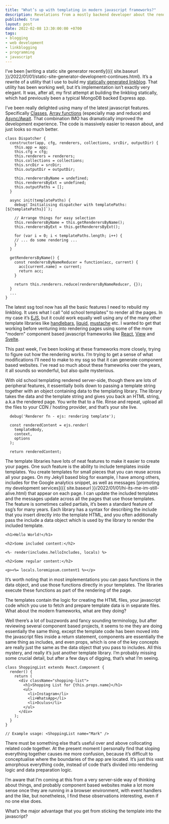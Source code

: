 ```yaml
---
title: "What’s up with templating in modern javascript frameworks?"
description: Revelations from a mostly backend developer about the rendering process of modern javascript frameworks
published: true
layout: post
date: 2022-02-08 13:30:00:00 +0700
tags:
- blogging
- web development
- linkblogging
- programming
- javascript
---
```

I’ve been [writing a static site generator recently]({{ site.baseurl }}/2022/01/01/static-site-generator-developnent-continues.html). It’s a rewrite of a utility that I use to build my [statically generated linkblog](https://links.markjgsmith.com). That utility has been working well, but it’s implementation isn’t exactly very elegant. It was, after all, my first attempt at building the linkblog statically, which had previously been a typical MongoDB backed Express app.

I’ve been really delighted using many of the latest javascript features. Specifically [Classes](https://developer.mozilla.org/en-US/docs/Web/JavaScript/Reference/Classes), [Array functions](https://developer.mozilla.org/en-US/docs/Web/JavaScript/Reference/Global_Objects/Array#instance_methods) (especially map and reduce) and [Async/Await](https://developer.mozilla.org/en-US/docs/Web/JavaScript/Reference/Statements/async_function). That combination IMO has dramatically improved the development experience. The code is massively easier to reason about, and just looks so much better.

```
class Dispatcher {
  constructor(app, cfg, renderers, collections, srcDir, outputDir) {
    this.app = app;
    this.cfg = cfg;
    this.renderers = renderers;
    this.collections = collections;
    this.srcDir = srcDir;
    this.outputDir = outputDir;
    
    this.renderersByName = undefined;
    this.renderersByExt = undefined;
    this.outputPaths = [];
  }
  
  async init(templatePaths) {
    debug(`Initialising dispatcher with templatePaths: [${templatePaths}]`);

    // Arrange things for easy selection
    this.renderersByName = this.getRenderersByName();
    this.renderersByExt = this.getRenderersByExt();
    
    for (var i = 0; i < templatePaths.length; i++) {
    // ... do some rendering ...
    }
  }
  
  getRenderersByName() {
    const renderersByNameReducer = function(acc, current) {
      acc[current.name] = current;
      return acc;
    }

    return this.renderers.reduce(renderersByNameReducer, {});
  }
  ...
}
```

The latest ssg tool now has all the basic features I need to rebuild my linkblog. It uses what I call "old school templates" to render all the pages. In my case it’s [EJS](https://github.com/mde/ejs), but it could work equally well using any of the many other template libraries like [handlebars](https://handlebarsjs.com), [liquid](https://liquidjs.com), [mustache](https://mustache.github.io) etc. I wanted to get that working before venturing into rendering pages using some of the more "modern" component based javascript frameworks like [React](https://reactjs.org), [View](https://vuejs.org) and [Svelte](https://svelte.dev).

This past week, I’ve been looking at these frameworks more closely, trying to figure out how the rendering works. I’m trying to get a sense of what modifications I’ll need to make to my ssg so that it can generate component based websites. I’ve read so much about these frameworks over the years, it all sounds so wonderful, but also quite mysterious.

With old school templating rendered server-side, though there are lots of peripheral features, it essentially boils down to passing a template string together with an object containing data to the templating library. The library takes the data and the template string and gives you back an HTML string, a.k.a the rendered page. You write that to a file. Rinse and repeat, upload all the files to your CDN / hosting provider, and that’s your site live.

```
  debug('Renderer fn - ejs: rendering template');
  
  const renderedContent = ejs.render(
    templateBody,
    context,
    options
  );
    
  return renderedContent;
```

The template libraries have lots of neat features to make it easier to create your pages. One such feature is the ability to include templates inside templates. You create templates for small pieces that you can reuse across all your pages. On my Jekyll based blog for example, I have among others, includes for the Google analytics snippet, as well as messages [promoting my development services]({{ site.baseurl }}/2022/01/01/hi-its-me-im-still-alive.html) that appear on each page. I can update the included templates and the messages update across all the pages that use those templates. The feature is sometimes called partials, it’s been a standard feature of ssg’s for many years. Each library has a syntax for describing the include that you insert directly into the template HTML, and you often additionally pass the include a data object which is used by the library to render the included template. 

```
<h1>Hello World!</h1>

<h2>Some included content:</h2>

<%- render(includes.helloIncludes, locals) %>

<h2>Some regular content:</h2>

<p><%= locals.loremipsum.content1 %></p>
```

It’s worth noting that in most implementations you can pass functions in the data object, and use those functions directly in your templates. The libraries execute these functions as part of the rendering of the page.

The templates contain the logic for creating the HTML files, your javascript code which you use to fetch and prepare template data is in separate files. What about the modern frameworks, what are they doing?

Well there’s a lot of buzzwords and fancy sounding terminology, but after reviewing several component based projects, it seems to me they are doing essentially the same thing, except the template code has been moved into the javascript files inside a return statement, components are essentially the same thing as includes, and even props, which is one of the key concepts are really just the same as the data object that you pass to includes. All this mystery, and really it’s just another template library. I’m probably missing some crucial detail, but after a few days of digging, that’s what I’m seeing. 

```
class ShoppingList extends React.Component {
  render() {
    return (
      <div className="shopping-list">
        <h1>Shopping List for {this.props.name}</h1>
        <ul>
          <li>Instagram</li>
          <li>WhatsApp</li>
          <li>Oculus</li>
        </ul>
      </div>
    );
  }
}

// Example usage: <ShoppingList name="Mark" />
```

There must be something else that’s useful over and above collocating related code together. At the present moment I personally find that sloping everything together causes me more confusion, because it’s difficult to conceptualise where the boundaries of the app are located. It’s just this vast amorphous everything code, instead of code that’s divided into rendering logic and data preparation logic.

I’m aware that I’m coming at this from a very server-side way of thinking about things, and probably component based websites make a lot more sense once they are running in a browser environment, with event handlers and the like, but nonetheless, I find these observations interesting, even if no one else does.

What’s the major advantage that you get from sticking the template into the javascript?